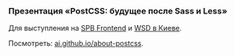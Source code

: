 ### Презентация «PostCSS: будущее после Sass и Less»

Для выступления на [SPB Frontend](https://vk.com/spb_frontend)
и [WSD в Киеве](http://webstandardsdays.ru/2014/12/06/).

Посмотреть: [ai.github.io/about-postcss](http://ai.github.io/about-postcss/).
